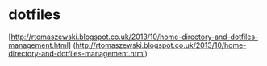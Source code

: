 dotfiles
========

[http://rtomaszewski.blogspot.co.uk/2013/10/home-directory-and-dotfiles-management.html] (http://rtomaszewski.blogspot.co.uk/2013/10/home-directory-and-dotfiles-management.html)



